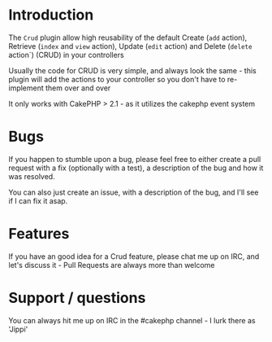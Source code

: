 # Introduction

The `Crud` plugin allow high reusability of the default Create (`add` action), Retrieve (`index` and `view` action), Update (`edit` action) and Delete (`delete` action`) (CRUD) in your controllers

Usually the code for CRUD is very simple, and always look the same - this plugin will add the actions to your controller so you don't have to re-implement them over and over

It only works with CakePHP > 2.1 - as it utilizes the cakephp event system

# Bugs

If you happen to stumble upon a bug, please feel free to either create a pull request with a fix (optionally with a test), a description of the bug and how it was resolved.

You can also just create an issue, with a description of the bug, and I'll see if I can fix it asap.

# Features

If you have an good idea for a Crud feature, please chat me up on IRC, and let's discuss it - Pull Requests are always more than welcome

# Support / questions

You can always hit me up on IRC in the #cakephp channel - I lurk there as 'Jippi'
